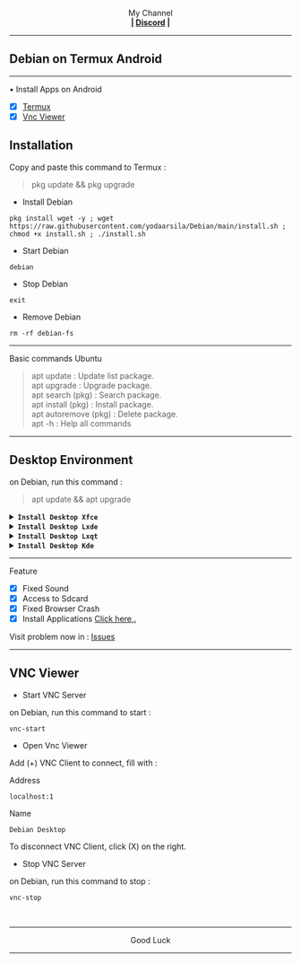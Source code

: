 
<p align="center">My Channel</br><b>
| <a href="https://discord.gg/GCehyym">Discord</a> </a> |</b></p>

---
## Debian on Termux Android

---
• Install Apps on Android
- [x] [Termux](https://apkcombo.com/id/termux/com.termux)
- [x] [Vnc Viewer](https://play.google.com/store/apps/details?id=com.realvnc.viewer.android)

## Installation

Copy and paste this command to Termux :
> pkg update && pkg upgrade

* Install Debian
```
pkg install wget -y ; wget https://raw.githubusercontent.com/yodaarsila/Debian/main/install.sh ; chmod +x install.sh ; ./install.sh
```

* Start Debian
```
debian
```

* Stop Debian
```
exit
```

* Remove Debian
```
rm -rf debian-fs
```

---
Basic commands Ubuntu
> apt update : Update list package.</br>
> apt upgrade : Upgrade package.</br>
> apt search (pkg) : Search package.</br>
> apt install (pkg) : Install package.</br>
> apt autoremove (pkg) : Delete package.</br>
> apt -h : Help all commands

---
## Desktop Environment

on Debian, run this command :

> apt update && apt upgrade

<details></br>
<summary><b><code>Install Desktop Xfce</code></b></summary>
<p align="center"><img src="https://github.com/wahasa/Debian/raw/main/Image/xfce.jpg"</p>


```
apt install wget -y ; wget https://raw.githubusercontent.com/wahasa/Debian/main/Desktop/de-xfce.sh ; chmod +x de-xfce.sh ; ./de-xfce.sh
```
</details>

<details></br>
<summary><b><code>Install Desktop Lxde</code></b></summary>
<p align="center"><img src="https://github.com/wahasa/Debian/raw/main/Image/lxde.jpg"</p>

```
apt install wget -y ; wget https://raw.githubusercontent.com/wahasa/Debian/main/Desktop/de-lxde.sh ; chmod +x de-lxde.sh ; ./de-lxde.sh
```
</details>

<details></br>
<summary><b><code>Install Desktop Lxqt</code></b></summary>
<p align="center"><img src="https://github.com/wahasa/Debian/raw/main/Image/lxqt.jpg"</p>

```
apt install wget -y ; wget https://raw.githubusercontent.com/wahasa/Debian/main/Desktop/de-lxqt.sh ; chmod +x de-lxqt.sh ; ./de-lxqt.sh
```
</details>

<details></br>
<summary><b><code>Install Desktop Kde</code></b></summary>
<p align="center"><img src="https://github.com/wahasa/Debian/raw/main/Image/kde.jpg"</p>

```
apt install wget -y ; wget https://raw.githubusercontent.com/wahasa/Debian/main/Desktop/de-kde.sh ; chmod +x de-kde.sh ; ./de-kde.sh
```
</details>

---
Feature
- [x] Fixed Sound
- [x] Access to Sdcard
- [x] Fixed Browser Crash
- [x] Install Applications [Click here,.](https://github.com/wahasa/Debian/tree/main/Apps)

Visit problem now in : [Issues](https://github.com/wahasa/Debian/issues)

---
## VNC Viewer

* Start VNC Server

on Debian, run this command to start :

```
vnc-start
```

* Open Vnc Viewer

Add (+) VNC Client to connect, fill with :

Address
```
localhost:1
```

Name
```
Debian Desktop
```

To disconnect VNC Client, click (X) on the right.

* Stop VNC Server

on Debian, run this command to stop :

```
vnc-stop
```
</br>

---
<p align="center">Good Luck</p>

---
